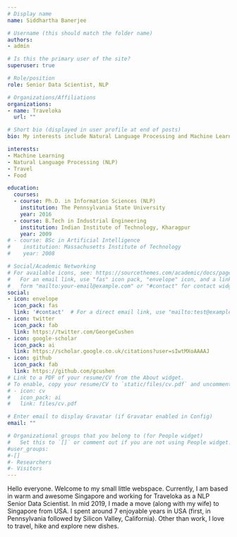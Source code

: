 ```yaml
---
# Display name
name: Siddhartha Banerjee 

# Username (this should match the folder name)
authors:
- admin

# Is this the primary user of the site?
superuser: true

# Role/position
role: Senior Data Scientist, NLP

# Organizations/Affiliations
organizations:
- name: Traveloka
  url: ""

# Short bio (displayed in user profile at end of posts)
bio: My interests include Natural Language Processing and Machine Learning. Also, love to travel, hike and explore new dishes.

interests:
- Machine Learning
- Natural Language Processing (NLP)
- Travel
- Food

education:
  courses:
  - course: Ph.D. in Information Sciences (NLP)
    institution: The Pennsylvania State University
    year: 2016
  - course: B.Tech in Industrial Engineering
    institution: Indian Institute of Technology, Kharagpur
    year: 2009
# - course: BSc in Artificial Intelligence
#    institution: Massachusetts Institute of Technology
#    year: 2008

# Social/Academic Networking
# For available icons, see: https://sourcethemes.com/academic/docs/page-builder/#icons
#   For an email link, use "fas" icon pack, "envelope" icon, and a link in the
#   form "mailto:your-email@example.com" or "#contact" for contact widget.
social:
- icon: envelope
  icon_pack: fas
  link: '#contact'  # For a direct email link, use "mailto:test@example.org".
- icon: twitter
  icon_pack: fab
  link: https://twitter.com/GeorgeCushen
- icon: google-scholar
  icon_pack: ai
  link: https://scholar.google.co.uk/citations?user=sIwtMXoAAAAJ
- icon: github
  icon_pack: fab
  link: https://github.com/gcushen
# Link to a PDF of your resume/CV from the About widget.
# To enable, copy your resume/CV to `static/files/cv.pdf` and uncomment the lines below.
# - icon: cv
#   icon_pack: ai
#   link: files/cv.pdf

# Enter email to display Gravatar (if Gravatar enabled in Config)
email: ""

# Organizational groups that you belong to (for People widget)
#   Set this to `[]` or comment out if you are not using People widget.
#user_groups:
#-[]
#- Researchers
#- Visitors
---
```


Hello everyone. Welcome to my small little webspace. 
Currently, I am based in warm and awesome Singapore and working for Traveloka as a NLP Senior Data Scientist. In mid 2019, I made a move (along with my wife) to Singapore from USA. I spent around 7 enjoyable years in USA (first, in Pennsylvania followed by Silicon Valley, California). 
Other than work, I love to travel, hike and explore new dishes. 


